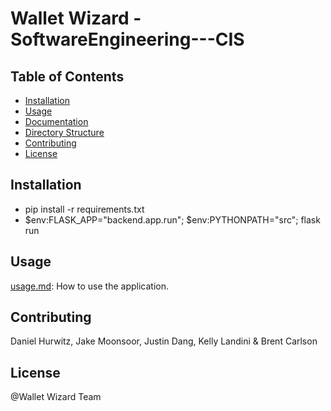 # Wallet Wizard - SoftwareEngineering---CIS
## Table of Contents
- [Installation](#installation)
- [Usage](#usage)
- [Documentation](#documentation)
- [Directory Structure](#directory-structure)
- [Contributing](#contributing)
- [License](#license)

## Installation
- pip install -r requirements.txt
- $env:FLASK_APP="backend.app.run"; $env:PYTHONPATH="src"; flask run

## Usage
 [usage.md](docs/usage.md): How to use the application.

## Contributing
Daniel Hurwitz, Jake Moonsoor, Justin Dang, Kelly Landini & Brent Carlson
## License
@Wallet Wizard Team
